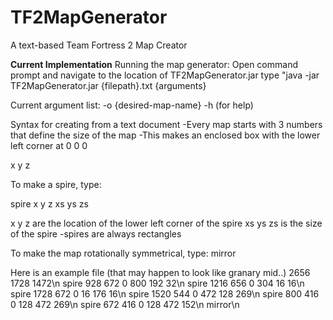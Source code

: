 TF2MapGenerator
===============

A text-based Team Fortress 2 Map Creator

**Current Implementation**
Running the map generator:
Open command prompt and navigate to the location of TF2MapGenerator.jar
type "java -jar TF2MapGenerator.jar {filepath}.txt {arguments}

Current argument list:
-o {desired-map-name}
-h (for help)

Syntax for creating from a text document
-Every map starts with 3 numbers that define the size of the map
-This makes an enclosed box with the lower left corner at 0 0 0

x y z

To make a spire, type:

spire x y z xs ys zs

x y z       are the location of the lower left corner of the spire
xs ys zs    is the size of the spire
-spires are always rectangles

To make the map rotationally symmetrical, type:
mirror

Here is an example file (that may happen to look like granary mid..)
2656 1728 1472\n
spire 928 672 0 800 192 32\n
spire 1216 656 0 304 16 16\n
spire 1728 672 0 16 176 16\n
spire 1520 544 0 472 128 269\n 
spire 800 416 0 128 472 269\n
spire 672 416 0 128 472 152\n
mirror\n
